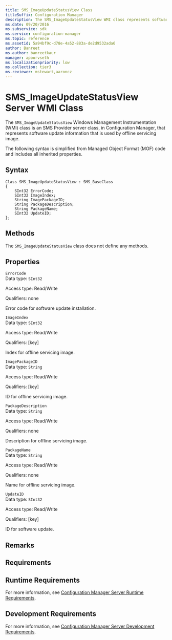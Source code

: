 ```yaml
---
title: SMS_ImageUpdateStatusView Class
titleSuffix: Configuration Manager
description: The SMS_ImageUpdateStatusView WMI class represents software update information that is used by offline servicing image.
ms.date: 09/20/2016
ms.subservice: sdk
ms.service: configuration-manager
ms.topic: reference
ms.assetid: 5a94bf9c-d78e-4a52-883a-de2d9532ada6
author: Banreet
ms.author: banreetkaur
manager: apoorvseth
ms.localizationpriority: low
ms.collection: tier3
ms.reviewer: mstewart,aaroncz 
---
```

# SMS_ImageUpdateStatusView Server WMI Class
The `SMS_ImageUpdateStatusView` Windows Management Instrumentation (WMI) class is an SMS Provider server class, in Configuration Manager, that represents software update information that is used by offline servicing image.  

 The following syntax is simplified from Managed Object Format (MOF) code and includes all inherited properties.  

## Syntax  

```  
Class SMS_ImageUpdateStatusView : SMS_BaseClass  
{  
    SInt32 ErrorCode;  
    SInt32 ImageIndex;  
    String ImagePackageID;  
    String PackageDescription;  
    String PackageName;  
    SInt32 UpdateID;  
};  
```  

## Methods  
 The `SMS_ImageUpdateStatusView` class does not define any methods.  

## Properties  
 `ErrorCode`  
 Data type: `SInt32`  

 Access type: Read/Write  

 Qualifiers: none  

 Error code for software update installation.  

 `ImageIndex`  
 Data type: `SInt32`  

 Access type: Read/Write  

 Qualifiers: [key]  

 Index for offline servicing image.  

 `ImagePackageID`  
 Data type: `String`  

 Access type: Read/Write  

 Qualifiers: [key]  

 ID for offline servicing image.  

 `PackageDescription`  
 Data type: `String`  

 Access type: Read/Write  

 Qualifiers: none  

 Description for offline servicing image.  

 `PackageName`  
 Data type: `String`  

 Access type: Read/Write  

 Qualifiers: none  

 Name for offline servicing image.  

 `UpdateID`  
 Data type: `SInt32`  

 Access type: Read/Write  

 Qualifiers: [key]  

 ID for software update.  

## Remarks  

## Requirements  

## Runtime Requirements  
 For more information, see [Configuration Manager Server Runtime Requirements](../../../develop/core/reqs/server-runtime-requirements.md).  

## Development Requirements  
 For more information, see [Configuration Manager Server Development Requirements](../../../develop/core/reqs/server-development-requirements.md).

